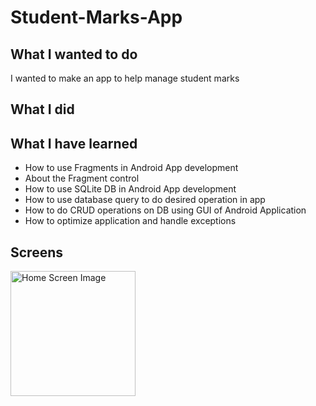 # Student-Marks-App

## What I wanted to do

I wanted to make an app to help manage student marks

## What I did



## What I have learned

 - How to use Fragments in Android App development
 - About the Fragment control
 - How to use SQLite DB in Android App development
 - How to use database query to do desired operation in app
 - How to do CRUD operations on DB using GUI of Android Application
 - How to optimize application and handle exceptions

## Screens
  <img src="screenshots/1.jpg"
  alt="Home Screen Image"
  title="Home Screen"
  style="float: left; margin-right: 10px;"
  width="200"/>